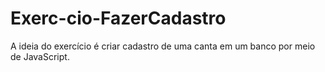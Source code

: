# Exerc-cio-FazerCadastro
A ideia do exercício é criar cadastro de uma canta em um banco por meio de JavaScript.
